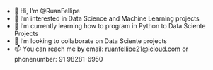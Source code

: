 - 👋 Hi, I’m @RuanFellipe
- 👀 I’m interested in Data Science and Machine Learning projects
- 🌱 I’m currently learning how to program in Python to Data Sciente Projects
- 💞️ I’m looking to collaborate on Data Sciente projects
- 📫 You can reach me by email: ruanfellipe21@icloud.com or phonenumber: 91 98281-6950

<!---
RuanFellipe/RuanFellipe is a ✨ special ✨ repository because its `README.md` (this file) appears on your GitHub profile.
You can click the Preview link to take a look at your changes.
--->
